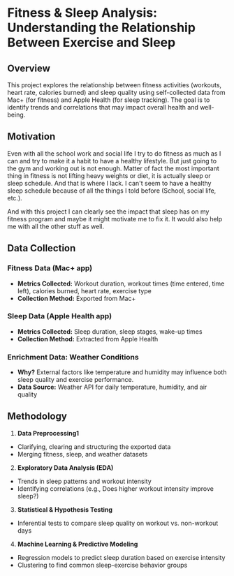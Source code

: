 # Fitness & Sleep Analysis: Understanding the Relationship Between Exercise and Sleep

## Overview
This project explores the relationship between fitness activities (workouts, heart rate, calories burned) and sleep quality using self-collected data from Mac+ (for fitness) and Apple Health (for sleep tracking). The goal is to identify trends and correlations that may impact overall health and well-being.

## Motivation
Even with all the school work and social life I try to do fitness as much as I can and try to make it a habit to have a healthy lifestyle. But just going to the gym and working out is not enough. Matter of fact the most important thing in fitness is not lifting heavy weights or diet, it is actually sleep or sleep schedule. And that is where I lack. I can't seem to have a healthy sleep schedule because of all the things I told before (School, social life, etc.). 

And with this project I can clearly see the impact that sleep has on my fitness program and maybe it might motivate me to fix it. It would also help me with all the other stuff as well.

## Data Collection

### Fitness Data (Mac+ app)
- **Metrics Collected:** Workout duration, workout times (time entered, time left), calories burned, heart rate, exercise type
- **Collection Method:** Exported from Mac+

### Sleep Data (Apple Health app)
- **Metrics Collected:** Sleep duration, sleep stages, wake-up times
- **Collection Method:** Extracted from Apple Health
  
### Enrichment Data: Weather Conditions
- **Why?** External factors like temperature and humidity may influence both sleep quality and exercise performance.
- **Data Source:** Weather API for daily temperature, humidity, and air quality
## Methodology
 1. **Data Preprocessing1**
- Clarifying, clearing and structuring the exported data
- Merging fitness, sleep, and weather datasets
 2. **Exploratory Data Analysis (EDA)**
- Trends in sleep patterns and workout intensity
- Identifying correlations (e.g., Does higher workout intensity improve sleep?)
 3. **Statistical & Hypothesis Testing**
- Inferential tests to compare sleep quality on workout vs. non-workout days
 4. **Machine Learning & Predictive Modeling**
- Regression models to predict sleep duration based on exercise intensity
- Clustering to find common sleep-exercise behavior groups
